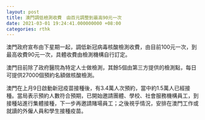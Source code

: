 ```yaml
---
layout: post
title: 澳門調低檢測收費　由百元調整到最高90元一次
date: 2021-03-01 19:24:41.000000000 +08:00
categories: rthk
---
```


澳門政府宣布由下星期一起，調低新冠病毒核酸檢測收費，由目前100元一次，到最高收費90元一次，具體收費由檢測機構自行訂定。

澳門目前除了政府醫院為特定人士做檢測，其餘5個由第三方提供的檢測點，每日可提供27000個預約名額做核酸檢測。

澳門在上月9日啟動新冠疫苗接種後，有3.4萬人次預約，當中約1.5萬人已經接種。當局表示預約人數符合預期，已開始邀請團體、學校、社會服務機構員工，到接種站進行集體接種，下一步再邀請賭場員工；之後視乎情況，安排在澳門工作或就讀的外僱人員和學生接種疫苗。

